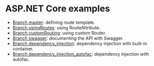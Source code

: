 # ASP.NET Core examples
* [Branch master](https://github.com/msoft/webapi_example/tree/master): defining route template.
* [Branch usingRoutes](https://github.com/msoft/webapi_example/tree/usingRoutes): using RouteAttribute.
* [Branch customRouting](https://github.com/msoft/webapi_example/tree/customRouting): using custom Router.
* [Branch swagger](https://github.com/msoft/webapi_example/tree/swagger): documenting the API with Swagger.
* [Branch dependency_injection](https://github.com/msoft/webapi_example/tree/dependency_injection): dependency injection with built-in container.
* [Branch dependency_injection_autofac](https://github.com/msoft/webapi_example/tree/dependency_injection_autofac): dependency injection with autofac.
